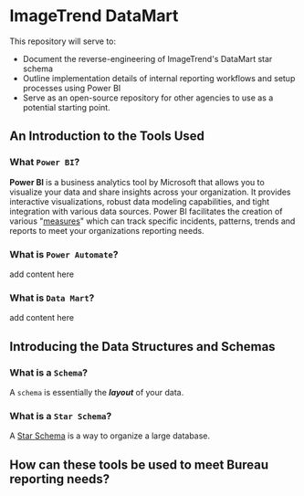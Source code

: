 # ImageTrend DataMart

This repository will serve to:
- Document the reverse-engineering of ImageTrend's DataMart star schema
- Outline implementation details of internal reporting workflows and setup processes using Power BI
- Serve as an open-source repository for other agencies to use as a potential starting point.

## **An Introduction to the Tools Used**


### **What `Power BI`?**
**Power BI** is a business analytics tool by Microsoft that allows you to visualize your data and share insights across your organization. It provides interactive visualizations, robust data modeling capabilities, and tight integration with various data sources.  Power BI facilitates the creation of various "[measures](./measures.md)" which can track specific incidents, patterns, trends and reports to meet your organizations reporting needs.


### **What is `Power Automate`?**

add content here

### **What is `Data Mart`?**

add content here

## **Introducing the Data Structures and Schemas**

### What is a `Schema`?

A `schema` is essentially the ***layout*** of your data.

### What is a `Star Schema`?

A [Star Schema](./star_schema.md) is a way to organize a large database.

## **How can these tools be used to meet Bureau reporting needs?**

